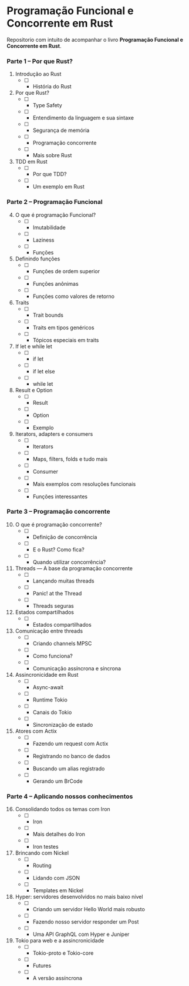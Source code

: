 # Programação Funcional e Concorrente em Rust   
   
Repositorio com intuito de acompanhar o livro **Programação Funcional e Concorrente em Rust**.


### Parte 1 – Por que Rust?
1. Introdução ao Rust
    - [ ] - História do Rust
2. Por que Rust?
    - [ ] - Type Safety
    - [ ] - Entendimento da linguagem e sua sintaxe
    - [ ] - Segurança de memória
    - [ ] - Programação concorrente
    - [ ] - Mais sobre Rust
3. TDD em Rust
    - [ ] - Por que TDD?
    - [ ] - Um exemplo em Rust

### Parte 2 – Programação Funcional
4. O que é programação Funcional?
    - [ ] - Imutabilidade
    - [ ] - Laziness
    - [ ] - Funções
5. Definindo funções
    - [ ] - Funções de ordem superior
    - [ ] - Funções anônimas
    - [ ] - Funções como valores de retorno
6. Traits
    - [ ] - Trait bounds
    - [ ] - Traits em tipos genéricos
    - [ ] - Tópicos especiais em traits
7. If let e while let
    - [ ] - if let
    - [ ] - if let else
    - [ ] - while let
8. Result e Option
    - [ ] - Result
    - [ ] - Option
    - [ ] - Exemplo
9. Iterators, adapters e consumers
    - [ ] - Iterators
    - [ ] - Maps, filters, folds e tudo mais
    - [ ] - Consumer
    - [ ] - Mais exemplos com resoluções funcionais
    - [ ] - Funções interessantes

### Parte 3 – Programação concorrente
10. O que é programação concorrente?
    - [ ] - Definição de concorrência
    - [ ] - E o Rust? Como fica?
    - [ ] - Quando utilizar concorrência?
11. Threads — A base da programação concorrente
    - [ ] - Lançando muitas threads
    - [ ] - Panic! at the Thread
    - [ ] - Threads seguras
12. Estados compartilhados
    - [ ] - Estados compartilhados
13. Comunicação entre threads
    - [ ] - Criando channels MPSC
    - [ ] - Como funciona?
    - [ ] - Comunicação assíncrona e síncrona
14. Assincronicidade em Rust
    - [ ] - Async-await
    - [ ] - Runtime Tokio
    - [ ] - Canais do Tokio
    - [ ] - Sincronização de estado
15. Atores com Actix
    - [ ] - Fazendo um request com Actix
    - [ ] - Registrando no banco de dados
    - [ ] - Buscando um alias registrado
    - [ ] - Gerando um BrCode

### Parte 4 – Aplicando nossos conhecimentos
16. Consolidando todos os temas com Iron
    - [ ] - Iron
    - [ ] - Mais detalhes do Iron
    - [ ] - Iron testes
17. Brincando com Nickel
    - [ ] - Routing
    - [ ] - Lidando com JSON
    - [ ] - Templates em Nickel
18. Hyper: servidores desenvolvidos no mais baixo nível
    - [ ] - Criando um servidor Hello World mais robusto
    - [ ] - Fazendo nosso servidor responder um Post
    - [ ] - Uma API GraphQL com Hyper e Juniper
19. Tokio para web e a assincronicidade
    - [ ] - Tokio-proto e Tokio-core
    - [ ] - Futures
    - [ ] - A versão assíncrona
